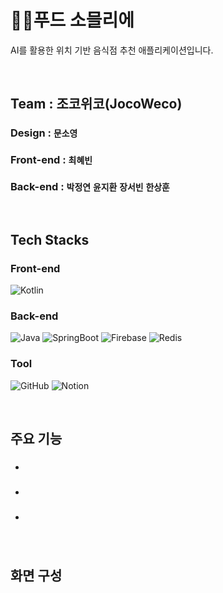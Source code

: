 # 🧑‍🍳푸드 소믈리에

AI를 활용한 위치 기반 음식점 추천 애플리케이션입니다.

<br>


## Team : 조코위코(JocoWeco)

### Design : `문소영`
### Front-end : `최혜빈`
### Back-end : `박정연` `윤지환` `장서빈` `한상훈`

<br>


## Tech Stacks

### Front-end
![Kotlin](https://img.shields.io/badge/kotlin-%237F52FF.svg?style=for-the-badge&logo=kotlin&logoColor=white)

### Back-end
![Java](https://img.shields.io/badge/java-%23ED8B00.svg?style=for-the-badge&logo=openjdk&logoColor=white)
![SpringBoot](https://img.shields.io/badge/springboot-%236DB33F.svg?style=for-the-badge&logo=springboot&logoColor=white)
![Firebase](https://img.shields.io/badge/firebase-DD2C00?style=for-the-badge&logo=firebase&logoColor=white)
![Redis](https://img.shields.io/badge/redis-%23DD0031.svg?style=for-the-badge&logo=redis&logoColor=white)

### Tool
![GitHub](https://img.shields.io/badge/github-%23121011.svg?style=for-the-badge&logo=github&logoColor=white)
![Notion](https://img.shields.io/badge/Notion-%23000000.svg?style=for-the-badge&logo=notion&logoColor=white)

<br>


## 주요 기능

- ### 

- ### 

- ###

<br>


## 화면 구성
